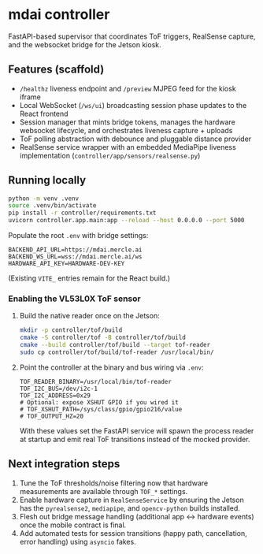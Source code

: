 # mdai controller

FastAPI-based supervisor that coordinates ToF triggers, RealSense capture, and the websocket bridge for the Jetson kiosk.

## Features (scaffold)

- `/healthz` liveness endpoint and `/preview` MJPEG feed for the kiosk iframe
- Local WebSocket (`/ws/ui`) broadcasting session phase updates to the React frontend
- Session manager that mints bridge tokens, manages the hardware websocket lifecycle, and orchestrates liveness capture + uploads
- ToF polling abstraction with debounce and pluggable distance provider
- RealSense service wrapper with an embedded MediaPipe liveness implementation (`controller/app/sensors/realsense.py`)

## Running locally

```bash
python -m venv .venv
source .venv/bin/activate
pip install -r controller/requirements.txt
uvicorn controller.app.main:app --reload --host 0.0.0.0 --port 5000
```

Populate the root `.env` with bridge settings:

```
BACKEND_API_URL=https://mdai.mercle.ai
BACKEND_WS_URL=wss://mdai.mercle.ai/ws
HARDWARE_API_KEY=HARDWARE-DEV-KEY
```

(Existing `VITE_` entries remain for the React build.)

### Enabling the VL53L0X ToF sensor

1. Build the native reader once on the Jetson:

   ```bash
   mkdir -p controller/tof/build
   cmake -S controller/tof -B controller/tof/build
   cmake --build controller/tof/build --target tof-reader
   sudo cp controller/tof/build/tof-reader /usr/local/bin/
   ```

2. Point the controller at the binary and bus wiring via `.env`:

   ```
   TOF_READER_BINARY=/usr/local/bin/tof-reader
   TOF_I2C_BUS=/dev/i2c-1
   TOF_I2C_ADDRESS=0x29
   # Optional: expose XSHUT GPIO if you wired it
   # TOF_XSHUT_PATH=/sys/class/gpio/gpio216/value
   # TOF_OUTPUT_HZ=20
   ```

   With these values set the FastAPI service will spawn the process reader
   at startup and emit real ToF transitions instead of the mocked provider.

## Next integration steps

1. Tune the ToF thresholds/noise filtering now that hardware measurements are available through `TOF_*` settings.
2. Enable hardware capture in `RealSenseService` by ensuring the Jetson has the `pyrealsense2`, `mediapipe`, and `opencv-python` builds installed.
3. Flesh out bridge message handling (additional app ↔ hardware events) once the mobile contract is final.
4. Add automated tests for session transitions (happy path, cancellation, error handling) using `asyncio` fakes.
